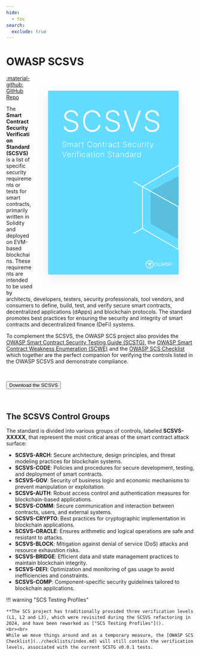 ```yaml
---
hide:
  - toc
search:
  exclude: true
---
```


# OWASP SCSVS

<img src="../assets/scsvs_cover.png" align="right" style="border-radius: 3px; margin: 3em; box-shadow: rgba(149, 157, 165, 0.2) 0px 8px 24px;" width="350px" >

<a href="https://github.com/OWASP/owasp-scsvs/">:material-github: GitHub Repo</a>

The **Smart Contract Security Verification Standard (SCSVS)** is a list of specific security requirements or tests for smart contracts, primarily written in Solidity and deployed on EVM-based blockchains. These requirements are intended to be used by architects, developers, testers, security professionals, tool vendors, and consumers to define, build, test, and verify secure smart contracts, decentralized applications (dApps) and blockchain protocols. The standard promotes best practices for ensuring the security and integrity of smart contracts and decentralized finance (DeFi) systems.

To complement the SCSVS, the OWASP SCS project also provides the [OWASP Smart Contract Security Testing Guide (SCSTG)](https://scs.owasp.org/SCSTG), the [OWASP Smart Contract Weakness Enumeration (SCWE)](https://scs.owasp.org/SCWE) and the [OWASP SCS Checklist](../checklists/index.md) which together are the perfect companion for verifying the controls listed in the OWASP SCSVS and demonstrate compliance.

<br>

<button class="scs-button" onclick="window.location.href='https://github.com/OWASP/owasp-scsvs/releases/download/v0.0.1/OWASP_Smart_Contract_Security_Verification_Standard-0.0.1_en.pdf';"> Download the SCSVS</button>

<br>

## The SCSVS Control Groups

The standard is divided into various groups of controls, labeled **SCSVS-XXXXX**, that represent the most critical areas of the smart contract attack surface:

- **SCSVS-ARCH**: Secure architecture, design principles, and threat modeling practices for blockchain systems.  
- **SCSVS-CODE**: Policies and procedures for secure development, testing, and deployment of smart contracts.  
- **SCSVS-GOV**: Security of business logic and economic mechanisms to prevent manipulation or exploitation.  
- **SCSVS-AUTH**: Robust access control and authentication measures for blockchain-based applications.  
- **SCSVS-COMM**: Secure communication and interaction between contracts, users, and external systems.  
- **SCSVS-CRYPTO**: Best practices for cryptographic implementation in blockchain applications.  
- **SCSVS-ORACLE**: Ensures arithmetic and logical operations are safe and resistant to attacks.  
- **SCSVS-BLOCK**: Mitigation against denial of service (DoS) attacks and resource exhaustion risks.  
- **SCSVS-BRIDGE**: Efficient data and state management practices to maintain blockchain integrity.  
- **SCSVS-DEFI**: Optimization and monitoring of gas usage to avoid inefficiencies and constraints.  
- **SCSVS-COMP**: Component-specific security guidelines tailored to blockchain applications.  


!!! warning "SCS Testing Profiles"

    **The SCS project has traditionally provided three verification levels (L1, L2 and L3), which were revisited during the SCSVS refactoring in 2024, and have been reworked as ["SCS Testing Profiles"]().
    <br><br>
    While we move things around and as a temporary measure, the [OWASP SCS Checklist](../checklists/index.md) will still contain the verification levels, associated with the current SCSTG v0.0.1 tests.

<br><br>
